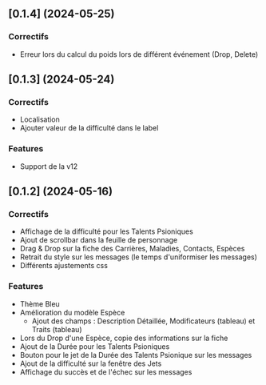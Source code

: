 ## [0.1.4] (2024-05-25)

### Correctifs
* Erreur lors du calcul du poids lors de différent événement (Drop, Delete)

## [0.1.3] (2024-05-24)

### Correctifs
* Localisation
* Ajouter valeur de la difficulté dans le label

### Features
* Support de la v12

## [0.1.2] (2024-05-16)

### Correctifs
* Affichage de la difficulté pour les Talents Psioniques
* Ajout de scrollbar dans la feuille de personnage
* Drag & Drop sur la fiche des Carrières, Maladies, Contacts, Espèces
* Retrait du style sur les messages (le temps d'uniformiser les messages)
* Différents ajustements css

### Features
* Thème Bleu
* Amélioration du modèle Espèce
    * Ajout des champs : Description Détaillée, Modificateurs (tableau) et Traits (tableau)
* Lors du Drop d'une Espèce, copie des informations sur la fiche
* Ajout de la Durée pour les Talents Psioniques
* Bouton pour le jet de la Durée des Talents Psionique sur les messages
* Ajout de la difficulté sur la fenêtre des Jets
* Affichage du succès et de l'échec sur les messages